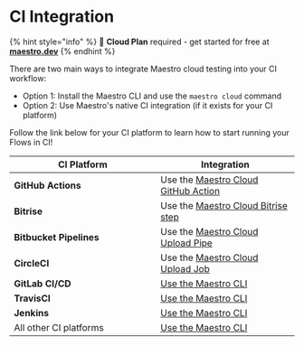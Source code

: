 # CI Integration

{% hint style="info" %}
🚀 **Cloud Plan** required - get started for free at [**maestro.dev**](https://signin.maestro.dev/sign-up)
{% endhint %}

There are two main ways to integrate Maestro cloud testing into your CI workflow:

* Option 1: Install the Maestro CLI and use the `maestro cloud` command
* Option 2: Use Maestro's native CI integration (if it exists for your CI platform)

Follow the link below for your CI platform to learn how to start running your Flows in CI!

<table><thead><tr><th width="243">CI Platform</th><th>Integration</th></tr></thead><tbody><tr><td><strong>GitHub Actions</strong></td><td>Use the <a href="github-actions/">Maestro Cloud GitHub Action</a></td></tr><tr><td><strong>Bitrise</strong></td><td>Use the <a href="bitrise.md">Maestro Cloud Bitrise step</a></td></tr><tr><td><strong>Bitbucket Pipelines</strong></td><td>Use the <a href="bitbucket-pipelines.md">Maestro Cloud Upload Pipe</a></td></tr><tr><td><strong>CircleCI</strong></td><td>Use the <a href="circleci.md">Maestro Cloud Upload Job</a></td></tr><tr><td><strong>GitLab CI/CD</strong></td><td><a href="integration-with-any-ci-platform.md">Use the Maestro CLI</a></td></tr><tr><td><strong>TravisCI</strong></td><td><a href="integration-with-any-ci-platform.md">Use the Maestro CLI</a></td></tr><tr><td><strong>Jenkins</strong></td><td><a href="integration-with-any-ci-platform.md">Use the Maestro CLI</a></td></tr><tr><td>All other CI platforms</td><td><a href="integration-with-any-ci-platform.md">Use the Maestro CLI</a></td></tr></tbody></table>

